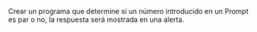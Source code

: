 Crear un programa que determine si un número introducido en un Prompt es par o no, la respuesta será mostrada en una alerta.
